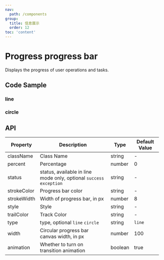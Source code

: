 ```yaml
---
nav:
  path: /components
group:
  title: 信息展示
  order: 12
toc: 'content'
---
```


# Progress progress bar

<!-- <code src="../../docs/components/compatibility.tsx" inline="true"></code> -->

Displays the progress of user operations and tasks.

## Code Sample

### line

<code src='../../demo/pages/ProgressLine/index'></code>

### circle

<!-- <code src='pages/ProgressCircle/index'></code> -->

## API

| Property        | Description                                                 | Type    | Default Value |
| ----------- | ---------------------------------------------------- | ------- | ------ |
| className   | Class Name                                                 | string  | -      |
| percent     | Percentage                                               | number  | 0      |
| status      | status, available in line mode only, optional `success` `exception` | string  | -      |
| strokeColor | Progress bar color                                           | string  | -      |
| strokeWidth | Width of progress bar, in px                                  | number  | 8      |
| style       | Style                                                 | string  | -      |
| trailColor  | Track Color                                             | string  | -      |
| type        | type, optional `line` `circle`                           | string  | `line` |
| width       | Circular progress bar canvas width, in px                          | number  | 100    |
| animation   | Whether to turn on transition animation                                     | boolean | true   |
